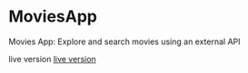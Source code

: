 # MoviesApp
Movies App: Explore and search movies using an external API

live version [live version](https://Abdelhakk-khm.github.io/MoviesApp/)

